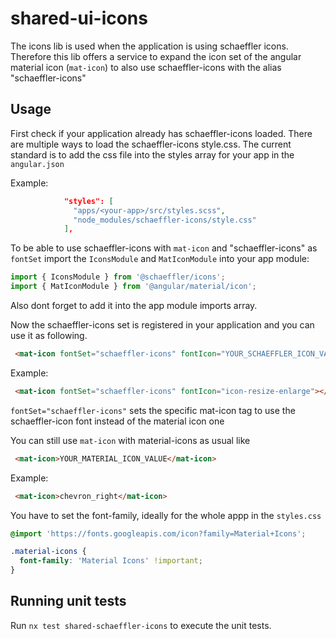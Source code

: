 # shared-ui-icons

The icons lib is used when the application is using schaeffler icons.
Therefore this lib offers a service to expand the icon set of the angular material icon (``` mat-icon ```)
to also use schaeffler-icons with the alias "schaeffler-icons"

## Usage

First check if your application already has schaeffler-icons loaded. There are multiple ways to load the schaeffler-icons style.css. The current standard is to add the css file into the styles array for your app in the ```angular.json```

Example:
``` json
            "styles": [
              "apps/<your-app>/src/styles.scss",
              "node_modules/schaeffler-icons/style.css"
            ],
```

To be able to use schaeffler-icons with ``` mat-icon ``` and "schaeffler-icons" as ``` fontSet ``` import the ``` IconsModule ``` and ``` MatIconModule ```
into your app module:

``` typescript
import { IconsModule } from '@schaeffler/icons';
import { MatIconModule } from '@angular/material/icon';
```

Also dont forget to add it into the app module imports array.

Now the schaeffler-icons set is registered in your application and you can use it as following.

```html
 <mat-icon fontSet="schaeffler-icons" fontIcon="YOUR_SCHAEFFLER_ICON_VALUE"></mat-icon>
```

Example:
```html
 <mat-icon fontSet="schaeffler-icons" fontIcon="icon-resize-enlarge"></mat-icon> 
```

``` fontSet="schaeffler-icons" ``` sets the specific mat-icon tag to use the schaeffler-icon font instead of the material icon one

You can still use ``` mat-icon ``` with material-icons as usual like

```html
 <mat-icon>YOUR_MATERIAL_ICON_VALUE</mat-icon>
```

Example:
```html
 <mat-icon>chevron_right</mat-icon>
```

You have to set the font-family, ideally for the whole appp in the `styles.css`

```css
@import 'https://fonts.googleapis.com/icon?family=Material+Icons';

.material-icons {
  font-family: 'Material Icons' !important;
}
```

## Running unit tests

Run `nx test shared-schaeffler-icons` to execute the unit tests.